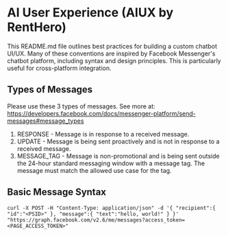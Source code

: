 # AI User Experience (AIUX by RentHero)
This README.md file outlines best practices for building a custom chatbot UI/UX. Many of these conventions are inspired by Facebook Messenger's chatbot platform, including syntax and design principles. This is particularly useful for cross-platform integration.

## Types of Messages
Please use these 3 types of messages. See more at: https://developers.facebook.com/docs/messenger-platform/send-messages#message_types
1. RESPONSE - Message is in response to a received message.
2. UPDATE - Message is being sent proactively and is not in response to a received message.
3. MESSAGE_TAG - Message is non-promotional and is being sent outside the 24-hour standard messaging window with a message tag. The message must match the allowed use case for the tag.

## Basic Message Syntax
`
curl -X POST -H "Content-Type: application/json" -d '{
  "recipient":{
    "id":"<PSID>"
  },
  "message":{
    "text":"hello, world!"
  }
}' "https://graph.facebook.com/v2.6/me/messages?access_token=<PAGE_ACCESS_TOKEN>"
`
